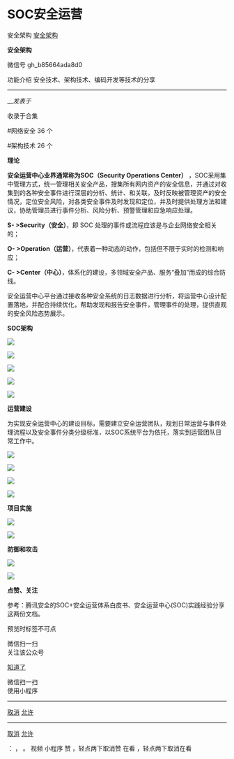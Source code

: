 #  SOC安全运营

安全架构  [ 安全架构 ](javascript:void\(0\);)

**安全架构** ![]()

微信号 gh_b85664ada8d0

功能介绍 安全技术、架构技术、编码开发等技术的分享

____

___发表于_

收录于合集

#网络安全 36 个

#架构技术 26 个

**理论**

  

 **安全运营中心业界通常称为SOC（Security Operations Center）**
，SOC采用集中管理方式，统一管理相关安全产品，搜集所有网内资产的安全信息，并通过对收集到的各种安全事件进行深层的分析、统计、和关联，及时反映被管理资产的安全情况，定位安全风险，对各类安全事件及时发现和定位，并及时提供处理方法和建议，协助管理员进行事件分析、风险分析、预警管理和应急响应处理。

 **S- >Security（安全）**，即 SOC 处理的事件或流程应该是与企业网络安全相关的；

 **O- >Operation（运营）**，代表着一种动态的动作，包括但不限于实时的检测和响应；

 **C- >Center（中心）**，体系化的建设，多领域安全产品、服务“叠加”而成的综合防线。

安全运营中心平台通过接收各种安全系统的日志数据进行分析，将运营中心设计配置落地，并配合持续优化，帮助发现和报告安全事件，管理事件的处理，提供直观的安全风险态势展示。



 **SOC架构**

  



![](http://hk-proxy.gitwarp.com/https://raw.githubusercontent.com/tuchuang9/tc1/refs/heads/main/public/20230617194225.png)

  

![](http://hk-proxy.gitwarp.com/https://raw.githubusercontent.com/tuchuang9/tc1/refs/heads/main/public/20230617194232.png)

![](http://hk-proxy.gitwarp.com/https://raw.githubusercontent.com/tuchuang9/tc1/refs/heads/main/public/20230617194233.png)

![](http://hk-proxy.gitwarp.com/https://raw.githubusercontent.com/tuchuang9/tc1/refs/heads/main/public/20230617194234.png)

![](http://hk-proxy.gitwarp.com/https://raw.githubusercontent.com/tuchuang9/tc1/refs/heads/main/public/20230617194235.png)



 **运营建设**

  

为实现安全运营中心的建设目标，需要建立安全运营团队，规划日常运营与事件处理流程以及安全事件分类分级标准，以SOC系统平台为依托，落实到运营团队日常工作中。

![](http://hk-proxy.gitwarp.com/https://raw.githubusercontent.com/tuchuang9/tc1/refs/heads/main/public/20230617194237.png)

![](http://hk-proxy.gitwarp.com/https://raw.githubusercontent.com/tuchuang9/tc1/refs/heads/main/public/20230617194238.png)

![](http://hk-proxy.gitwarp.com/https://raw.githubusercontent.com/tuchuang9/tc1/refs/heads/main/public/20230617194239.png)

![](http://hk-proxy.gitwarp.com/https://raw.githubusercontent.com/tuchuang9/tc1/refs/heads/main/public/20230617194240.png)



 **项目实施**

  

  

![](http://hk-proxy.gitwarp.com/https://raw.githubusercontent.com/tuchuang9/tc1/refs/heads/main/public/20230617194241.png)

![](http://hk-proxy.gitwarp.com/https://raw.githubusercontent.com/tuchuang9/tc1/refs/heads/main/public/20230617194242.png)



 **防御和攻击**

  



![](http://hk-proxy.gitwarp.com/https://raw.githubusercontent.com/tuchuang9/tc1/refs/heads/main/public/20230617194243.png)

![](http://hk-proxy.gitwarp.com/https://raw.githubusercontent.com/tuchuang9/tc1/refs/heads/main/public/20230617194244.png)



 **点赞、关注**

  

参考：腾讯安全的SOC+安全运营体系白皮书、安全运营中心(SOC)实践经验分享这两份文档。

预览时标签不可点

微信扫一扫  
关注该公众号

[知道了](javascript:;)

微信扫一扫  
使用小程序

****

[取消](javascript:void\(0\);) [允许](javascript:void\(0\);)

****

[取消](javascript:void\(0\);) [允许](javascript:void\(0\);)

： ， 。   视频 小程序 赞 ，轻点两下取消赞 在看 ，轻点两下取消在看


